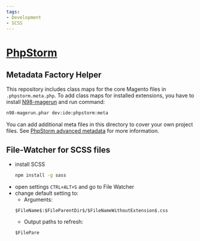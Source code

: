 ```yaml
---
tags:
- Development
- SCSS
---
```


# [PhpStorm](https://www.jetbrains.com/phpstorm/)

## Metadata Factory Helper

This repository includes class maps for the core Magento files in `.phpstorm.meta.php`.
To add class maps for installed extensions, you have to install [N98-magerun](https://github.com/netz98/n98-magerun)
and run command:

```bash
n98-magerun.phar dev:ide:phpstorm:meta
```

You can add additional meta files in this directory to cover your own project files. See
[PhpStorm advanced metadata](https://www.jetbrains.com/help/phpstorm/ide-advanced-metadata.html)
for more information.

## File-Watcher for SCSS files
- install SCSS
  ```bash
  npm install -g sass
  ```
- open settings `CTRL+ALT+S` and go to File Watcher
- change default setting to:
    - Arguments:
  ```
  $FileName$:$FileParentDir$/$FileNameWithoutExtension$.css
  ```
    - Output paths to refresh:
  ```
  $FilePare
  ```
